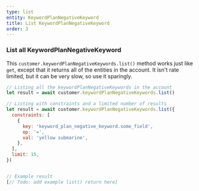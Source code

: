 ```yaml
---
type: list
entity: KeywordPlanNegativeKeyword
title: List KeywordPlanNegativeKeyword
order: 3
---
```


### List all KeywordPlanNegativeKeyword

This `customer.keywordPlanNegativeKeywords.list()` method works just like `get`, except that it returns all of the entities in the account. It isn't rate limited, but it can be very slow, so use it sparingly.

```javascript
// Listing all the keywordPlanNegativeKeywords in the account
let result = await customer.keywordPlanNegativeKeywords.list()

// Listing with constraints and a limited number of results
let result = await customer.keywordPlanNegativeKeywords.list({
  constraints: [
    {
      key: 'keyword_plan_negative_keyword.some_field',
      op: '=',
      val: 'yellow submarine',
    },
  ],
  limit: 15,
})
```

```javascript

// Example result
[// Todo: add example list() return here]

```
